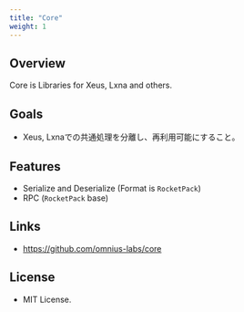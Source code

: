 ```yaml
---
title: "Core"
weight: 1
---
```


## Overview

Core is Libraries for Xeus, Lxna and others.

## Goals

- Xeus, Lxnaでの共通処理を分離し、再利用可能にすること。

## Features

- Serialize and Deserialize (Format is `RocketPack`)
- RPC (`RocketPack` base)

## Links

+ <https://github.com/omnius-labs/core>

## License

+ MIT License.
